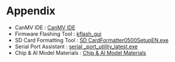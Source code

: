 # Appendix

* CanMV IDE : [CanMV IDE](https://drive.google.com/drive/folders/1OZ-C16DNw3cZ5p8781hRvLFmYJRg1myQ?usp=sharing)
* Firmware Flashing Tool : [kflash_gui](https://drive.google.com/drive/folders/1san3Z7tqKDfSz7d6BP32wnYQEeWMK2cN?usp=sharing)
* SD Card Formatting Tool : [SD CardFormatter0500SetupEN.exe](https://drive.google.com/drive/folders/1rTLvS1Jam72nqhCfJBGJ4lvfpu3ZxnfT?usp=sharing)
* Serial Port Assistant : [serial _port_utility_latest.exe](https://drive.google.com/drive/folders/1mXQDjriix7gr9Udv2rugAIzUSMjgeUUI?usp=sharing)
* Chip & Al Model Materials : [Chip & Al Model Materials](https://drive.google.com/drive/folders/1p1f-2gZfkmIi7OWMt0ALPUwTlwVDJ2OJ?usp=sharing)